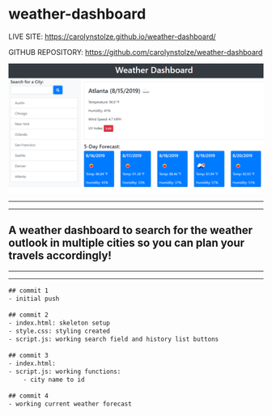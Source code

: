 # weather-dashboard

LIVE SITE:
https://carolynstolze.github.io/weather-dashboard/

GITHUB REPOSITORY:
https://github.com/carolynstolze/weather-dashboard

![weather dashboard](Assets/06-server-side-apis-homework-demo.png)


- - -
- - -

## A weather dashboard to search for the weather outlook in multiple cities so you can plan your travels accordingly! 

- - -
- - -

```
## commit 1
- initial push

## commit 2
- index.html: skeleton setup
- style.css: styling created
- script.js: working search field and history list buttons

## commit 3
- index.html: 
- script.js: working functions:
    - city name to id

## commit 4
- working current weather forecast